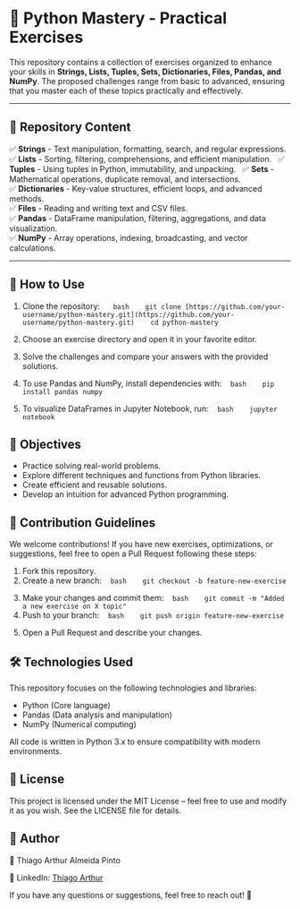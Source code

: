# 📌 Python Mastery - Practical Exercises

This repository contains a collection of exercises organized to enhance your skills in **Strings, Lists, Tuples, Sets, Dictionaries, Files, Pandas, and NumPy**. The proposed challenges range from basic to advanced, ensuring that you master each of these topics practically and effectively.

---

## 📂 Repository Content

✅ **Strings** - Text manipulation, formatting, search, and regular expressions.
✅ **Lists** - Sorting, filtering, comprehensions, and efficient manipulation.  
✅ **Tuples** - Using tuples in Python, immutability, and unpacking.   
✅ **Sets** - Mathematical operations, duplicate removal, and intersections.  
✅ **Dictionaries** - Key-value structures, efficient loops, and advanced methods.  
✅ **Files** - Reading and writing text and CSV files.  
✅ **Pandas** - DataFrame manipulation, filtering, aggregations, and data visualization.  
✅ **NumPy** - Array operations, indexing, broadcasting, and vector calculations.  

---

## 🚀 How to Use  

1. Clone the repository:  
   ```bash
   git clone [https://github.com/your-username/python-mastery.git](https://github.com/your-username/python-mastery.git)
   cd python-mastery
   ```

2. Choose an exercise directory and open it in your favorite editor.

3. Solve the challenges and compare your answers with the provided solutions.

4. To use Pandas and NumPy, install dependencies with:
   ```bash
   pip install pandas numpy
   ```

5. To visualize DataFrames in Jupyter Notebook, run:
   ```bash
   jupyter notebook
   ```

## 🎯 Objectives

*   Practice solving real-world problems.
*   Explore different techniques and functions from Python libraries.
*   Create efficient and reusable solutions.
*   Develop an intuition for advanced Python programming.

## 📌 Contribution Guidelines

We welcome contributions! If you have new exercises, optimizations, or suggestions, feel free to open a Pull Request following these steps:

1.  Fork this repository.
2.  Create a new branch:
   ```bash
   git checkout -b feature-new-exercise
   ```
3.  Make your changes and commit them:
   ```bash
   git commit -m "Added a new exercise on X topic"
   ```
4.  Push to your branch:
   ```bash
   git push origin feature-new-exercise
   ```
5.  Open a Pull Request and describe your changes.

## 🛠 Technologies Used

This repository focuses on the following technologies and libraries:

*   Python (Core language)
*   Pandas (Data analysis and manipulation)
*   NumPy (Numerical computing)

All code is written in Python 3.x to ensure compatibility with modern environments.

## 📌 License

This project is licensed under the MIT License – feel free to use and modify it as you wish. See the LICENSE file for details.

## 📩 Author

👤 Thiago Arthur Almeida Pinto

🔗 LinkedIn: [Thiago Arthur](https://www.linkedin.com/in/thiago-arthur1/) 

If you have any questions or suggestions, feel free to reach out! 🚀
